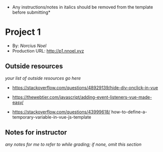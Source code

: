 * Any instructions/notes in italics should be removed from the template before submitting* 

# Project 1
+ By: *Norcius Noel*
+ Production URL: <http://p1.nnoel.xyz>

## Outside resources
*your list of outside resources go here*

* https://stackoverflow.com/questions/48929139/hide-div-onclick-in-vue

* https://thewebtier.com/javascript/adding-event-listeners-vue-made-easy/

* https://stackoverflow.com/questions/43999618/ how-to-define-a-temporary-variable-in-vue-js-template    

## Notes for instructor

*any notes for me to refer to while grading; if none, omit this section*


